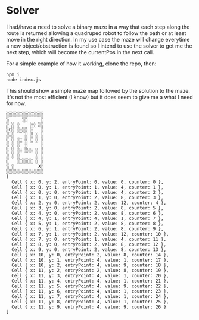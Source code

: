 # Solver

I had/have a need to solve a binary maze in a way that each step along the route is returned allowing a quadruped robot to follow
the path or at least move in the right direction.  In my use case the maze will change everytime a new object/obstruction is found
so I intend to use the solver to get me the next step, which will become the currentPos in the next call.

For a simple example of how it working, clone the repo, then:
```
npm i
node index.js
```

This should show a simple maze map followed by the solution to the maze.  It's not the most efficient (I know) but it does seem to give 
me a what I need for now.

```
░░░░░░░░░░░░░░
░     ░░     ░
░ ░ ░    ░░ ░░
░O░ ░░░░ ░   ░
░░░    ░ ░ ░ ░
░ ░ ░░ ░ ░ ░ ░
░ ░ ░  ░     ░
░ ░ ░░ ░░░ ░ ░
░ ░ ░      ░ ░
░   ░░░░░░ ░ ░
░ ░         X░
░░░░░░░░░░░░░░
[
  Cell { x: 0, y: 2, entryPoint: 0, value: 0, counter: 0 },
  Cell { x: 0, y: 1, entryPoint: 1, value: 4, counter: 1 },
  Cell { x: 0, y: 0, entryPoint: 1, value: 4, counter: 2 },
  Cell { x: 1, y: 0, entryPoint: 2, value: 8, counter: 3 },
  Cell { x: 2, y: 0, entryPoint: 2, value: 12, counter: 4 },
  Cell { x: 3, y: 0, entryPoint: 2, value: 8, counter: 5 },
  Cell { x: 4, y: 0, entryPoint: 2, value: 8, counter: 6 },
  Cell { x: 4, y: 1, entryPoint: 4, value: 1, counter: 7 },
  Cell { x: 5, y: 1, entryPoint: 2, value: 8, counter: 8 },
  Cell { x: 6, y: 1, entryPoint: 2, value: 8, counter: 9 },
  Cell { x: 7, y: 1, entryPoint: 2, value: 12, counter: 10 },
  Cell { x: 7, y: 0, entryPoint: 1, value: 4, counter: 11 },
  Cell { x: 8, y: 0, entryPoint: 2, value: 8, counter: 12 },
  Cell { x: 9, y: 0, entryPoint: 2, value: 8, counter: 13 },
  Cell { x: 10, y: 0, entryPoint: 2, value: 8, counter: 14 },
  Cell { x: 10, y: 1, entryPoint: 4, value: 1, counter: 17 },
  Cell { x: 10, y: 2, entryPoint: 4, value: 9, counter: 18 },
  Cell { x: 11, y: 2, entryPoint: 2, value: 8, counter: 19 },
  Cell { x: 11, y: 3, entryPoint: 4, value: 1, counter: 20 },
  Cell { x: 11, y: 4, entryPoint: 4, value: 1, counter: 21 },
  Cell { x: 11, y: 5, entryPoint: 4, value: 9, counter: 22 },
  Cell { x: 11, y: 6, entryPoint: 4, value: 1, counter: 23 },
  Cell { x: 11, y: 7, entryPoint: 4, value: 1, counter: 24 },
  Cell { x: 11, y: 8, entryPoint: 4, value: 1, counter: 25 },
  Cell { x: 11, y: 9, entryPoint: 4, value: 9, counter: 26 }
]
```
